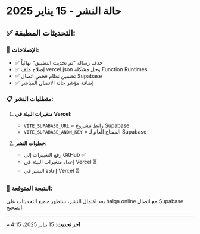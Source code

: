 # حالة النشر - 15 يناير 2025

## ✅ التحديثات المطبقة:

### 🔧 الإصلاحات:
- ✅ حذف رسالة "تم تحديث التطبيق" نهائياً
- ✅ إصلاح ملف vercel.json وحل مشكلة Function Runtimes
- ✅ تحسين نظام فحص اتصال Supabase
- ✅ إضافة مؤشر حالة الاتصال المباشر

### 📋 متطلبات النشر:
1. **متغيرات البيئة في Vercel:**
   - `VITE_SUPABASE_URL` = رابط مشروع Supabase
   - `VITE_SUPABASE_ANON_KEY` = المفتاح العام لـ Supabase

2. **خطوات النشر:**
   - رفع التغييرات إلى GitHub ✅
   - إعداد متغيرات البيئة في Vercel ⏳
   - إعادة النشر في Vercel ⏳

### 🎯 النتيجة المتوقعة:
بعد اكتمال النشر، ستظهر جميع التحديثات على halqa.online مع اتصال Supabase الصحيح.

---
**آخر تحديث:** 15 يناير 2025، 4:15 م